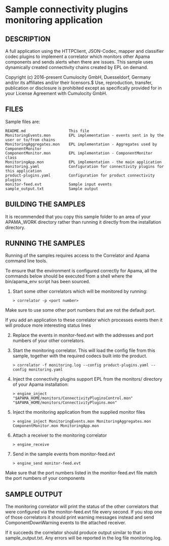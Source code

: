 # Sample connectivity plugins monitoring application

## DESCRIPTION

   A full application using the HTTPClient, JSON-Codec, mapper and
   classifier codec plugins to implement a correlator which monitors 
   other Apama components and sends alerts when there are issues. 
   This sample uses dynamically created connectivity chains created 
   by EPL on demand.
   
   Copyright (c) 2016-present Cumulocity GmbH, Duesseldorf, Germany and/or its affiliates and/or their licensors.$
   Use, reproduction, transfer, publication or disclosure is prohibited except as specifically provided for in your License Agreement with Cumulocity GmbH. 

## FILES

  Sample files are:

    README.md                   This file
    MonitoringEvents.mon        EPL implementation - events sent in by the user or to/from chains
    MonitoringAggregates.mon    EPL implementation - Aggregates used by ComponentMonitor
    ComponentMonitor.mon        EPL implementation - ComponentMonitor class
    MonitoringApp.mon           EPL implementation - the main application
    monitoring.yaml             Configuration for connectivity plugins for this application
    product-plugins.yaml        Configuration for product connectivity plugins
    monitor-feed.evt            Sample input events
    sample_output.txt           Sample output

## BUILDING THE SAMPLES

   It is recommended that you copy this sample folder to an area of your 
   APAMA_WORK directory rather than running it directly from the installation 
   directory.

## RUNNING THE SAMPLES

   Running of the samples requires access to the Correlator and Apama command 
   line tools.
   
   To ensure that the environment is configured correctly for Apama, all the 
   commands below should be executed from a shell where the bin/apama_env script 
   has been sourced. 

   1. Start some other correlators which will be monitored by running: 

          > correlator -p <port number>
      
   Make sure to use some other port numbers that are not the default port.

   If you add an application to these correlator which processes events then
   it will produce more interesting status lines

   2. Replace the events in monitor-feed.evt with the addresses and port
   numbers of your other correlators.

   3. Start the monitoring correlator. This will
   load the config file from this sample, together with the required codecs 
   built into the product.

          > correlator -f monitoring.log --config product-plugins.yaml --config monitoring.yaml
      
   4. Inject the connectivity plugins support EPL from the monitors/ directory
   of your Apama installation:

          > engine_inject "$APAMA_HOME/monitors/ConnectivityPluginsControl.mon" "$APAMA_HOME/monitors/ConnectivityPlugins.mon"
      
   5. Inject the monitoring application from the supplied monitor files

          > engine_inject MonitoringEvents.mon MonitoringAggregates.mon ComponentMonitor.mon MonitoringApp.mon  

   6. Attach a receiver to the monitoring correlator

          > engine_receive

   7. Send in the sample events from monitor-feed.evt

          > engine_send monitor-feed.evt

  Make sure that the port numbers listed in the monitor-feed.evt file match the port numbers of your components

## SAMPLE OUTPUT

   The monitoring correlator will print the status of the other correlators
   that were configured via the monitor-feed.evt file every second. If you
   stop one of those correlators it should print warning messages instead and
   send ComponentDownWarning events to the attached receiver.

   If it succeeds the correlator should produce output similar to that in
   sample_output.txt. Any errors will be reported in the log file
   monitoring.log.

